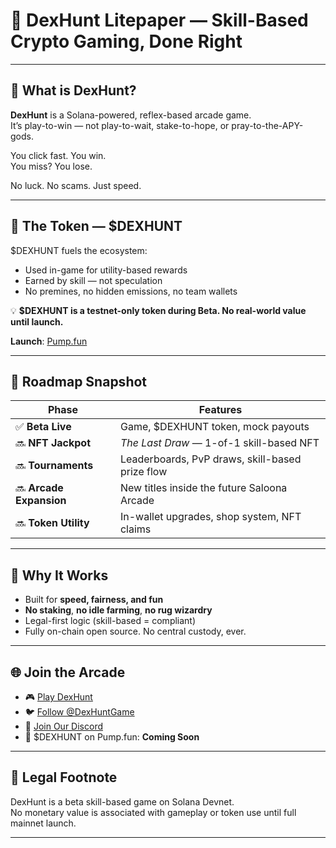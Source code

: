 # 🧠 DexHunt Litepaper — Skill-Based Crypto Gaming, Done Right

---

## 🎯 What is DexHunt?

**DexHunt** is a Solana-powered, reflex-based arcade game.  
It’s play-to-win — not play-to-wait, stake-to-hope, or pray-to-the-APY-gods.

You click fast. You win.  
You miss? You lose.

No luck. No scams. Just speed.

---

## 💸 The Token — $DEXHUNT

$DEXHUNT fuels the ecosystem:

- Used in-game for utility-based rewards
- Earned by skill — not speculation
- No premines, no hidden emissions, no team wallets

💡 **$DEXHUNT is a testnet-only token during Beta. No real-world value until launch.**

**Launch**: [Pump.fun](https://pump.fun/YOUR_TOKEN_LINK)

---

## 📜 Roadmap Snapshot

| Phase         | Features                                           |
|---------------|----------------------------------------------------|
| ✅ **Beta Live**       | Game, $DEXHUNT token, mock payouts                |
| 🔜 **NFT Jackpot**    | *The Last Draw* — 1-of-1 skill-based NFT         |
| 🔜 **Tournaments**    | Leaderboards, PvP draws, skill-based prize flow |
| 🔜 **Arcade Expansion** | New titles inside the future Saloona Arcade       |
| 🔜 **Token Utility**  | In-wallet upgrades, shop system, NFT claims      |

---

## 🧠 Why It Works

- Built for **speed, fairness, and fun**
- **No staking**, **no idle farming**, **no rug wizardry**
- Legal-first logic (skill-based = compliant)
- Fully on-chain open source. No central custody, ever.

---

## 🌐 Join the Arcade

- 🎮 [Play DexHunt](https://fifthgenhub.github.io/DexHunt.github.io/)
- 🐦 [Follow @DexHuntGame](https://twitter.com/DexHuntGame)
- 💬 [Join Our Discord](https://discord.gg/NNswE2P4)
- 🔫 $DEXHUNT on Pump.fun: **Coming Soon**

---

## 🔏 Legal Footnote

DexHunt is a beta skill-based game on Solana Devnet.  
No monetary value is associated with gameplay or token use until full mainnet launch.

---

<!-- SEO Optimization Meta -->
<!-- DexHunt is a crypto arcade shooter built on Solana. Play-to-win reflex gaming meets legal Web3 token utility. -->
